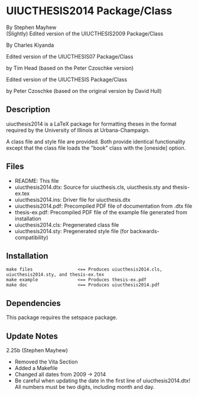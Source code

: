 UIUCTHESIS2014 Package/Class
============================

By Stephen Mayhew  
(Slightly) Edited version of the UIUCTHESIS2009 Package/Class

By Charles Kiyanda

Edited version of the UIUCTHESIS07 Package/Class

by Tim Head (based on the Peter Czoschke version)

Edited version of the UIUCTHESIS Package/Class

by Peter Czoschke (based on the original version by David Hull)



Description
-----------

uiucthesis2014 is a LaTeX package for formatting theses in the format
required by the University of Illinois at Urbana-Champaign.

A class file and style file are provided. Both provide identical
functionality except that the class file loads the "book"
class with the [oneside] option.


Files
-----

- README:                  	This file
- uiucthesis2014.dtx:		    Source for uiucthesis.cls, uiucthesis.sty and thesis-ex.tex
- uiucthesis2014.ins:     	Driver file for uiucthesis.dtx
- uiucthesis2014.pdf:	    Precompiled PDF file of documentation from .dtx file
- thesis-ex.pdf:           	Precompiled PDF file of the example file generated from installation
- uiucthesis2014.cls:		    Pregenerated class file
- uiucthesis2014.sty:		    Pregenerated style file (for backwards-compatibility)


Installation
------------

```
make files                 <== Produces uiucthesis2014.cls, uiucthesis2014.sty, and thesis-ex.tex
make example               <== Produces thesis-ex.pdf
make doc                   <== Produces uiucthesis2014.pdf
```

Dependencies
------------

This package requires the setspace package.


Update Notes
------------

2.25b (Stephen Mayhew)
  * Removed the Vita Section
  * Added a Makefile
  * Changed all dates from 2009 -> 2014
  * Be careful when updating the date in the first line of uiucthesis2014.dtx! All numbers must be two digits, including month and day.

